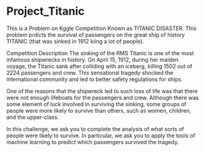 # Project_Titanic
This is a Problem on Kggle Competition Known as TITANIC DISASTER.
This problem prdicts the survival of passengers on the great ship of history TITANIC (that was sinked in 1912 kiing a lot of people).

Competition Description
The sinking of the RMS Titanic is one of the most infamous shipwrecks in history.  On April 15, 1912, during her maiden voyage, 
the Titanic sank after colliding with an iceberg, killing 1502 out of 2224 passengers and crew. 
This sensational tragedy shocked the international community and led to better safety regulations for ships.

One of the reasons that the shipwreck led to such loss of life was that there were not enough lifeboats for the passengers and crew.
Although there was some element of luck involved in surviving the sinking, some groups of people were more likely to survive than others,
such as women, children, and the upper-class.

In this challenge, we ask you to complete the analysis of what sorts of people were likely to survive. 
In particular, we ask you to apply the tools of machine learning to predict which passengers survived the tragedy.
